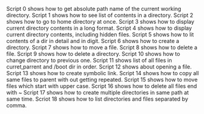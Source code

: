 Script 0 shows how to get absolute path name of the current working directory.
Script 1 shows how to see list of contents in a directory.
Script 2 shows how to go to home directory at once.
Script 3 shows how to  display current directory contents in a long format.
Script 4 shows how to display current directory contents, including hidden files.
Script 5 shows how to lit contents of a dir in detail and in digit.
Script 6 shows how to create a directory.
Script 7 shows how to move a file.
Script 8 shows how to delete a file.
Script 9 shows how to delete a directory.
Script 10 shows how to change directory to previous one.
Script 11 shows list of all files in curret,parrent and /boot dir in order.
Script 12 shows about opening a file.
Script 13 shows how to create symbolic link.
Script 14 shows how to copy all same files to parent with out getting repeated.
Script 15 shows how to move files which start with upper case.
Script 16 shows how to delete all files end with ~
Script 17 shows how to create multiple directories in same path at same time.
Scriot 18 shows how to list directories and files separated by comma.
